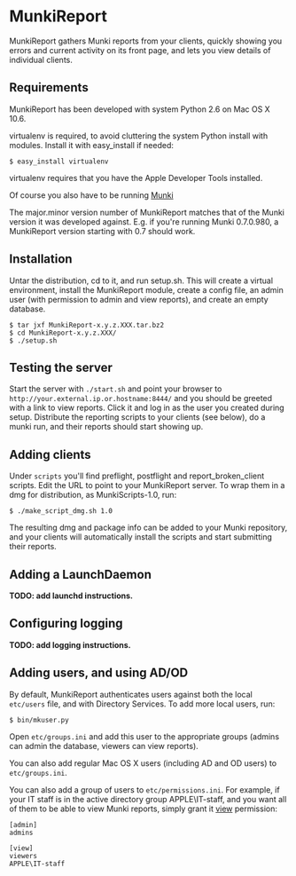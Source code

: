 # MunkiReport #

MunkiReport gathers Munki reports from your clients, quickly showing you errors and current activity on its front page, and lets you view details of individual clients.


## Requirements ##

MunkiReport has been developed with system Python 2.6 on Mac OS X 10.6.

virtualenv is required, to avoid cluttering the system Python install with
modules. Install it with easy\_install if needed:
```
$ easy_install virtualenv
```
virtualenv requires that you have the Apple Developer Tools installed.

Of course you also have to be running [Munki](http://code.google.com/p/munki/)

The major.minor version number of MunkiReport matches that of the Munki
version it was developed against. E.g. if you're running Munki 0.7.0.980, a
MunkiReport version starting with 0.7 should work.


## Installation ##

Untar the distribution, cd to it, and run setup.sh. This will create a virtual
environment, install the MunkiReport module, create a config file, an admin
user (with permission to admin and view reports), and create an empty database.
```
$ tar jxf MunkiReport-x.y.z.XXX.tar.bz2
$ cd MunkiReport-x.y.z.XXX/
$ ./setup.sh
```

## Testing the server ##

Start the server with `./start.sh` and point your browser to
`http://your.external.ip.or.hostname:8444/` and you should be greeted with a
link to view reports. Click it and log in as the user you created during setup.
Distribute the reporting scripts to your clients (see below), do a munki run,
and their reports should start showing up.


## Adding clients ##

Under `scripts` you'll find preflight, postflight and report\_broken\_client
scripts. Edit the URL to point to your MunkiReport server. To wrap them in a
dmg for distribution, as MunkiScripts-1.0, run:
```
$ ./make_script_dmg.sh 1.0
```
The resulting dmg and package info can be added to your Munki repository, and
your clients will automatically install the scripts and start submitting their
reports.


## Adding a LaunchDaemon ##

**TODO: add launchd instructions.**


## Configuring logging ##

**TODO: add logging instructions.**


## Adding users, and using AD/OD ##

By default, MunkiReport authenticates users against both the local `etc/users`
file, and with Directory Services. To add more local users, run:
```
$ bin/mkuser.py
```
Open `etc/groups.ini` and add this user to the appropriate groups (admins can
admin the database, viewers can view reports).

You can also add regular Mac OS X users (including AD and OD users) to
`etc/groups.ini`.

You can also add a group of users to `etc/permissions.ini`. For example, if
your IT staff is in the active directory group APPLE\IT-staff, and you want
all of them to be able to view Munki reports, simply grant it [view](view.md)
permission:
```
[admin]
admins

[view]
viewers
APPLE\IT-staff
```